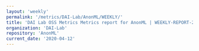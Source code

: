 ```yaml
---
layout: 'weekly'
permalink: '/metrics/DAI-Lab/AnonML/WEEKLY/'
title: 'DAI Lab OSS Metrics Metrics report for AnonML | WEEKLY-REPORT-2020-04-12'
organization: 'DAI-Lab'
repository: 'AnonML'
current_date: '2020-04-12'
---
```

